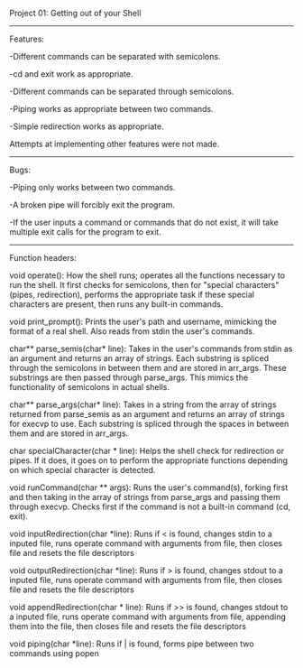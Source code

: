 Project 01: Getting out of your Shell

-------------------------------------------------------------------------------------------------------------------------------------------------

Features:

-Different commands can be separated with semicolons.

-cd and exit work as appropriate.

-Different commands can be separated through semicolons.

-Piping works as appropriate between two commands.

-Simple redirection works as appropriate.

Attempts at implementing other features were not made.

-------------------------------------------------------------------------------------------------------------------------------------------------

Bugs:

-Piping only works between two commands.

-A broken pipe will forcibly exit the program.

-If the user inputs a command or commands that do not exist, it will take multiple exit calls for the program to exit.

-------------------------------------------------------------------------------------------------------------------------------------------------

Function headers:

void operate(): How the shell runs; operates all the functions necessary to run the shell. It first checks for semicolons, then for "special characters" (pipes, redirection), performs the appropriate task if these special characters are present, then runs any built-in commands.

void print_prompt(): Prints the user's path and username, mimicking the format of a real shell. Also reads from stdin the user's commands.

char** parse_semis(char* line): Takes in the user's commands from stdin as an argument and returns an array of strings. Each substring is spliced through the semicolons in between them and are stored in arr_args. These substrings are then passed through parse_args. This mimics the functionality of semicolons in actual shells.

char** parse_args(char* line): Takes in a string from the array of strings returned from parse_semis as an argument and returns an array of strings for execvp to use. Each substring is spliced through the spaces in between them and are stored in arr_args.

char specialCharacter(char * line): Helps the shell check for redirection or pipes. If it does, it goes on to perform the appropriate functions depending on which special character is detected.

void runCommand(char ** args): Runs the user's command(s), forking first and then taking in the array of strings from parse_args and passing them through execvp. Checks first if the command is not a built-in command (cd, exit).

void inputRedirection(char *line): Runs if < is found, changes stdin to a inputed file, runs operate command with arguments from file, then closes file and resets the file descriptors

void outputRedirection(char *line): Runs if > is found, changes stdout to a inputed file, runs operate command with arguments from file, then closes file and resets the file descriptors

void appendRedirection(char * line): Runs if >> is found, changes stdout to a inputed file, runs operate command with arguments from file, appending them into the file, then closes file and resets the file descriptors

void piping(char *line): Runs if | is found, forms pipe between two commands using popen
